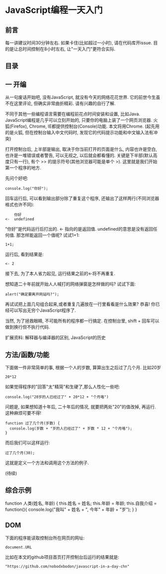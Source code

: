 # JavaScript编程一天入门

## 前言

每一讲建议时间30分钟左右. 如果卡住(比如超过一小时), 请在代码库开issue. 目的是让总时间控制在8小时左右, 让"一天入门"更符合实际.

## 目录

## 一 开编

从一句废话开始吧, 没有JavaScript, 就没有今天的网络花花世界. 它的前世今生虽不在这里评论, 但确实非常曲折精彩. 请有兴趣的自行了解.

不同于其他一些编程语言需要在编程前花点时间安装和设置, 比如Java. JavaScript编程是几乎可以立刻开始的, 只要你的电脑上装了一个网页浏览器. 火狐(Firefox), Chrome, IE都提供控制台(Console)功能. 本文将用Chrome. (起先用的是火狐, 但在控制台输入中文代码时, 发现它的代码提示功能和中文输入法有冲突)

打开控制台后, 上半部是输出, 取决于你当前打开的页面是什么, 内容也许是空白, 也许是一堆错误或者警告, 可以无视之, 以后就会都看懂的. 关键是下半部(默认高度只有一行), 有个 >> 的提示符号(其他浏览器可能是单个 >). 这里就是我们开始第一个程序的地方.

先问个好吧:
```
console.log("你好");
```
回车运行后, 可以看到输出部分除了重复这个程序, 还输出了这样两行(不同浏览器格式也许不同):
```
    你好
<-  undefined
```
"你好"是代码运行后打出的. <- 指向的是返回值. undefined的意思是没有返回任何值. 那怎样能返回一个值呢? 试试1+1:
```
1+1;
```
运行后, 看到结果是:
```
<- 2
```
接下去, 为了本人省力起见, 运行结果之前的<-将不再重复.

想知道二十年前就开始人人喊打的网络弹窗是怎样做的吗? 试试下面:
```
alert("确定要离开网站吗?");
```

再试试把上面几句组合起来,或者重复几遍放在一行里看看是什么效果? 恭喜! 你已经可以写出无穷个JavaScript程序了.

当然, 为了拯救眼睛, 不可能所有的程序都一行搞定. 在控制台里, shift + 回车可以做到换行但不执行代码. 

扩展资料: 解释器与编译器的区别, JavaScript的历史

## 方法/函数/功能

下面做一件非常简单的事, 根据一个人的岁数, 算算出生之后过了几个月. 比如20岁
```
20*12
```
如果觉得程序的"回答"太"精简"和生硬了,那么人性化一些吧:
```
console.log("20岁的人已经过了" + 20*12 + "个月咯")
```
问题是, 如果想知道十年后, 二十年后的情况, 就要把两处"20"的值改掉, 再运行. 这种麻烦可要不得!
```
function 过了几个月(岁数) {
  console.log(岁数 + "岁的人已经过了" + 岁数 * 12 + "个月咯");
}
```
而后我们可以这样运行:
```
过了几个月(30);
```
这就是定义一个方法和调用这个方法的例子.

(待续)

## 综合示例

function 人类(姓名, 年龄) {
  this.姓名 = 姓名;
  this.年龄 = 年龄;
  this.自我介绍 = function(){
    console.log("我叫" + 姓名 + ", 今年" + 年龄 + "岁");
  }
}


## DOM

下面的程序能读取控制台所在网页的网址:
```
document.URL
```
比如在本文的github项目首页打开控制台后运行的结果就是:
```
"https://github.com/nobodxbodon/javascript-in-a-day-chn"
```


